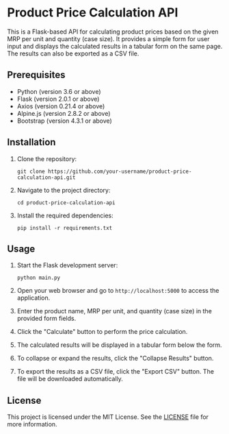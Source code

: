 # Product Price Calculation API

This is a Flask-based API for calculating product prices based on the given MRP per unit and quantity (case size). It provides a simple form for user input and displays the calculated results in a tabular form on the same page. The results can also be exported as a CSV file.

## Prerequisites

- Python (version 3.6 or above)
- Flask (version 2.0.1 or above)
- Axios (version 0.21.4 or above)
- Alpine.js (version 2.8.2 or above)
- Bootstrap (version 4.3.1 or above)

## Installation

1. Clone the repository:
   ```shell
   git clone https://github.com/your-username/product-price-calculation-api.git
   ```

2. Navigate to the project directory:
   ```shell
   cd product-price-calculation-api
   ```

3. Install the required dependencies:
   ```shell
   pip install -r requirements.txt
   ```

## Usage

1. Start the Flask development server:
   ```shell
   python main.py
   ```

2. Open your web browser and go to `http://localhost:5000` to access the application.

3. Enter the product name, MRP per unit, and quantity (case size) in the provided form fields.

4. Click the "Calculate" button to perform the price calculation.

5. The calculated results will be displayed in a tabular form below the form.

6. To collapse or expand the results, click the "Collapse Results" button.

7. To export the results as a CSV file, click the "Export CSV" button. The file will be downloaded automatically.

## License

This project is licensed under the MIT License. See the [LICENSE](LICENSE) file for more information.
